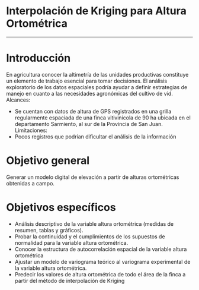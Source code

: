 
# Interpolación de Kriging para Altura Ortométrica
------------------

# Introducción
En agricultura conocer la altimetría de las unidades productivas constituye un elemento de trabajo esencial para tomar
decisiones. El análisis exploratorio de los datos espaciales podría ayudar a definir estrategias de manejo en cuanto a
las necesidades agronómicas del cultivo de vid.
Alcances:
- Se cuentan con datos de altura de GPS registrados en una grilla regularmente espaciada de una finca
vitivinícola de 90 ha ubicada en el departamento Sarmiento, al sur de la Provincia de San Juan.
Limitaciones:
- Pocos registros que podrían dificultar el análisis de la información

# Objetivo general
Generar un modelo digital de elevación a partir de alturas ortométricas obtenidas a campo.

# Objetivos específicos

- Análisis descriptivo de la variable altura ortométrica (medidas de resumen, tablas y gráficos).
- Probar la continuidad y el cumplimientos de los supuestos de normalidad para la variable altura ortométrica.
- Conocer la estructura de autocorrelación espacial de la variable altura ortométrica
- Ajustar un modelo de variograma teórico al variograma experimental de la variable altura ortométrica.
- Predecir los valores de altura ortométrica de todo el área de la finca a partir del método de interpolación de
Kriging
